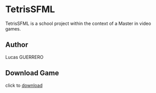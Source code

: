 # TetrisSFML

TetrisSFML is a school project within the context of a Master in video games.

## Author

Lucas GUERRERO

## Download Game

click to [download](Game/TetrisSFML.zip)
